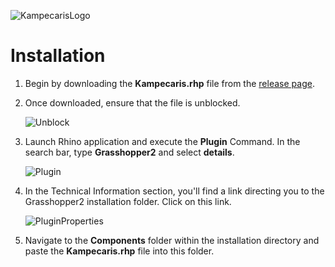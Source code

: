 ![KampecarisLogo](https://github.com/mahdiyargit/Kampecaris/assets/15168602/ab93676f-a94c-4bce-aa1a-269a3b529dfe)
# Installation
1.	Begin by downloading the **Kampecaris.rhp** file from the [release page]([url](https://github.com/mahdiyargit/Kampecaris/releases/)https://github.com/mahdiyargit/Kampecaris/releases/).
2.	Once downloaded, ensure that the file is unblocked.

  	  ![Unblock](https://github.com/mahdiyargit/Kampecaris/assets/15168602/da26e6f1-3cdf-44e3-bb4d-5ea8ebb161ad)

4.	Launch Rhino application and execute the **Plugin** Command. In the search bar, type **Grasshopper2** and select **details**.

  	  ![Plugin](https://github.com/mahdiyargit/Kampecaris/assets/15168602/a33f2c3d-fe51-4179-bae4-1c756598b7a3)

6.	In the Technical Information section, you'll find a link directing you to the Grasshopper2 installation folder. Click on this link.

  	  ![PluginProperties](https://github.com/mahdiyargit/Kampecaris/assets/15168602/1e3422c6-1a72-4388-8fd0-8d3b5e499208)

5.	Navigate to the **Components** folder within the installation directory and paste the **Kampecaris.rhp** file into this folder.
